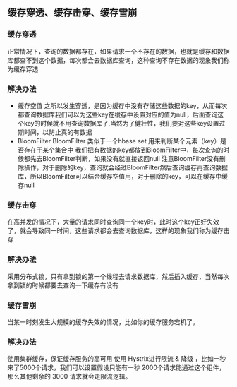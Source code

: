 ## 缓存穿透、缓存击穿、缓存雪崩
### 缓存穿透
正常情况下，查询的数据都存在，如果请求一个不存在的数据，也就是缓存和数据库都查不到这个数据，每次都会去数据库查询，这种查询不存在数据的现象我们称为缓存穿透

### 解决办法

- 缓存空值
 之所以发生穿透，是因为缓存中没有存储这些数据的key，从而每次都查询数据库我们可以为这些key在缓存中设置对应的值为null，后面查询这个key的时候就不用查询数据库了,当然为了健壮性，我们要对这些key设置过期时间，以防止真的有数据
- BloomFilter
BloomFilter 类似于一个hbase set 用来判断某个元素（key）是否存在于某个集合中
我们把有数据的key都放到BloomFilter中，每次查询的时候都先去BloomFilter判断，如果没有就直接返回null
注意BloomFilter没有删除操作，对于删除的key，查询就会经过BloomFilter然后查询缓存再查询数据库，所以BloomFilter可以结合缓存空值用，对于删除的key，可以在缓存中缓存null

### 缓存击穿
在高并发的情况下，大量的请求同时查询同一个key时，此时这个key正好失效了，就会导致同一时间，这些请求都会去查询数据库，这样的现象我们称为缓存击穿

### 解决办法
采用分布式锁，只有拿到锁的第一个线程去请求数据库，然后插入缓存，当然每次拿到锁的时候都要去查询一下缓存有没有

### 缓存雪崩
当某一时刻发生大规模的缓存失效的情况，比如你的缓存服务宕机了。

### 解决办法
使用集群缓存，保证缓存服务的高可用
使用 Hystrix进行限流 & 降级 ，比如一秒来了5000个请求，我们可以设置假设只能有一秒 2000个请求能通过这个组件，那么其他剩余的 3000 请求就会走限流逻辑。

